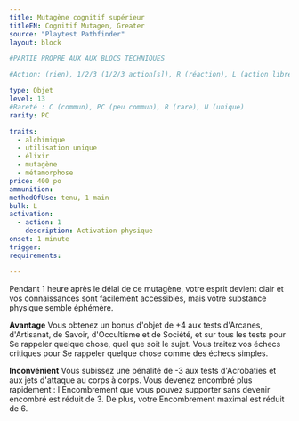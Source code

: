 ```yaml
---
title: Mutagène cognitif supérieur
titleEN: Cognitif Mutagen, Greater
source: "Playtest Pathfinder"
layout: block

#PARTIE PROPRE AUX AUX BLOCS TECHNIQUES

#Action: (rien), 1/2/3 (1/2/3 action[s]), R (réaction), L (action libre)

type: Objet
level: 13
#Rareté : C (commun), PC (peu commun), R (rare), U (unique)
rarity: PC

traits:
  - alchimique
  - utilisation unique
  - élixir
  - mutagène
  - métamorphose
price: 400 po
ammunition:
methodOfUse: tenu, 1 main
bulk: L
activation: 
  - action: 1
    description: Activation physique
onset: 1 minute
trigger:
requirements:

---
```


Pendant 1 heure après le délai de ce mutagène, votre esprit devient clair et vos connaissances sont facilement accessibles, mais votre substance physique semble éphémère.

**Avantage** Vous obtenez un bonus d'objet de +4 aux tests d'Arcanes, d'Artisanat, de Savoir, d'Occultisme et de Société, et sur tous les tests pour Se rappeler quelque chose, quel que soit le sujet. Vous traitez vos échecs critiques pour Se rappeler quelque chose comme des échecs simples.

**Inconvénient** Vous subissez une pénalité de -3 aux tests d'Acrobaties et aux jets d'attaque au corps à corps. Vous devenez encombré plus rapidement : l'Encombrement que vous pouvez supporter sans devenir encombré est réduit de 3. De plus, votre Encombrement maximal est réduit de 6.